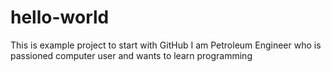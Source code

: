 # hello-world
This is example project to start with GitHub
I am Petroleum Engineer who is passioned computer user and wants to learn programming
